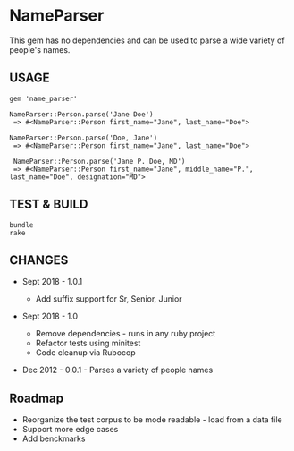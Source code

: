 # NameParser

This gem has no dependencies and can be used to parse a wide variety of people's names.

## USAGE
```
gem 'name_parser'

NameParser::Person.parse('Jane Doe')
 => #<NameParser::Person first_name="Jane", last_name="Doe">

NameParser::Person.parse('Doe, Jane')
 => #<NameParser::Person first_name="Jane", last_name="Doe">

 NameParser::Person.parse('Jane P. Doe, MD')
 => #<NameParser::Person first_name="Jane", middle_name="P.", last_name="Doe", designation="MD">

```

## TEST & BUILD
```
bundle
rake
```

## CHANGES

* Sept 2018 - 1.0.1
  * Add suffix support for Sr, Senior, Junior

* Sept 2018 - 1.0
  * Remove dependencies - runs in any ruby project
  * Refactor tests using minitest
  * Code cleanup via Rubocop

* Dec 2012 - 0.0.1 - Parses a variety of people names

## Roadmap

  * Reorganize the test corpus to be mode readable - load from a data file
  * Support more edge cases
  * Add benckmarks